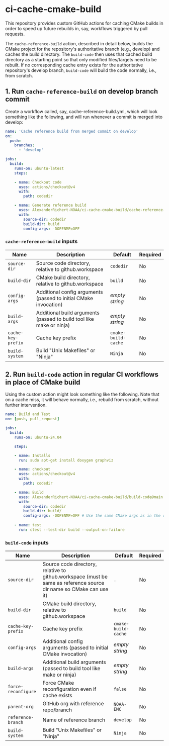 # ci-cache-cmake-build

This repository provides custom GitHub actions for caching CMake builds in
order to speed up future rebuilds in, say, workflows triggered by pull
requests.

The `cache-reference-build` action, described in detail below, builds the CMake
project for the repository's authoritative branch (e.g., develop) and caches
the build directory. The `build-code` then uses that cached build directory as
a starting point so that only modified files/targets need to be rebuilt. If no
corresponding cache entry exists for the authoritative repository's develop
branch, `build-code` will build the code normally, i.e., from scratch.

## 1. Run `cache-reference-build` on develop branch commit

Create a workflow called, say, cache-reference-build.yml, which will look
something like the following, and will run whenever a commit is merged into
develop:
```yaml
name: 'Cache reference build from merged commit on develop'
on:
  push:
    branches:
      - 'develop'

jobs:
  build:
    runs-on: ubuntu-latest
    steps:

    - name: Checkout code
      uses: actions/checkout@v4
      with:
        path: codedir

    - name: Generate reference build
      uses: AlexanderRichert-NOAA/ci-cache-cmake-build/cache-reference-build@main
      with:
        source-dir: codedir
        build-dir: build
        config-args: -DOPENMP=OFF
```

### `cache-reference-build` inputs

| Name | Description | Default | Required |
| ---- | ----------- | ------- | -------- |
| `source-dir` | Source code directory, relative to github.workspace | `codedir` | No |
| `build-dir` | CMake build directory, relative to github.workspace | `build` | No |
| `config-args` | Additional config arguments (passed to initial CMake invocation) | _empty string_ | No |
| `build-args` | Additional build arguments (passed to build tool like make or ninja) | _empty string_ | No |
| `cache-key-prefix` | Cache key prefix | `cmake-build-cache` | No |
| `build-system` | Build "Unix Makefiles" or "Ninja" | `Ninja` | No |


## 2. Run `build-code` action in regular CI workflows in place of CMake build

Using the custom action might look something like the following. Note that on a
cache miss, it will behave normally, i.e., rebuild from scratch, without
further intervention.
```yaml
name: Build and Test
on: [push, pull_request]

jobs:
  build:
    runs-on: ubuntu-24.04

    steps:

    - name: Installs
      run: sudo apt-get install doxygen graphviz 

    - name: checkout
      uses: actions/checkout@v4
      with: 
        path: codedir

    - name: Build
      uses: AlexanderRichert-NOAA/ci-cache-cmake-build/build-code@main
      with:
        source-dir: codedir
        build-dir: build/
        config-args: -DOPENMP=OFF # Use the same CMake args as in the reference build above
    
    - name: test
      run: ctest --test-dir build --output-on-failure
```

### `build-code` inputs

| Name | Description | Default | Required |
| ---- | ----------- | ------- | -------- |
| `source-dir` | Source code directory, relative to github.workspace (must be same as reference source dir name so CMake can use it) | `.` | No |
| `build-dir` | CMake build directory, relative to github.workspace | `build` | No |
| `cache-key-prefix` | Cache key prefix | `cmake-build-cache` | No |
| `config-args` | Additional config arguments (passed to initial CMake invocation) | _empty string_ | No |
| `build-args` | Additional build arguments (passed to build tool like make or ninja) | _empty string_ | No |
| `force-reconfigure` | Force CMake reconfiguration even if cache exists | `false` | No |
| `parent-org` | GitHub org with reference repo/branch | `NOAA-EMC` | No |
| `reference-branch` | Name of reference branch | `develop` | No |
| `build-system` | Build "Unix Makefiles" or "Ninja" | `Ninja` | No |

